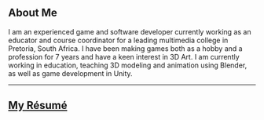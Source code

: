 ﻿## About Me

I am an experienced game and software developer currently working as an educator and course coordinator for a leading multimedia college in Pretoria, South Africa. I have been making games both as a hobby and a profession for 7 years and have a keen interest in 3D Art.
I am currently working in education, teaching 3D modeling and animation using Blender, as well as game development in Unity. 

***

## [My Résumé](docs/resume.md)